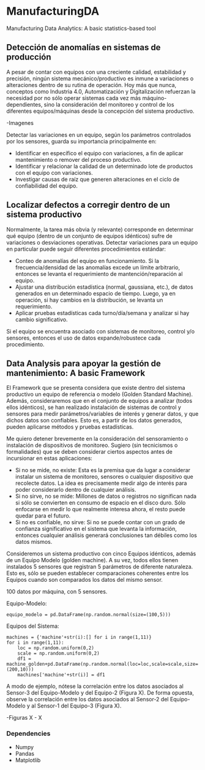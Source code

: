 # ManufacturingDA
Manufacturing Data Analytics: A basic statistics-based tool

## Detección de anomalías en sistemas de producción
A pesar de contar con equipos con una creciente calidad, estabilidad y precisión, ningún sistema mecánico/productivo es inmune a variaciones o alteraciones dentro de su rutina de operación. Hoy más que nunca, conceptos como Industria 4.0, Automatización y Digitalización refuerzan la necesidad por no sólo operar sistemas cada vez más máquino-dependientes, sino la consideración del monitoreo y control de los diferentes equipos/máquinas desde la concepción del sistema productivo.

-Imagenes

Detectar las variaciones en un equipo, según los parámetros controlados por los sensores, guarda su importancia principalmente en:
- Identificar en específico el equipo con variaciones, a fin de aplicar mantenimiento o remover del proceso productivo.
- Identificar y relacionar la calidad de un determinado lote de productos con el equipo con variaciones.
- Investigar causas de raíz que generen alteraciones en el ciclo de confiabilidad del equipo.

## Localizar defectos a corregir dentro de un sistema productivo
Normalmente, la tarea más obvia (y relevante) corresponde en determinar qué equipo (dentro de un conjunto de equipos idénticos) sufre de variaciones o desviaciones operativas. Detectar variaciones para un equipo en particular puede seguir diferentes procedimientos estándar:
- Conteo de anomalías del equipo en funcionamiento. Si la frecuencia/densidad de las anomalías excede un límite arbitrario, entonces se levanta el requerimiento de mantención/reparación al equipo.
- Ajustar una distribución estadística (normal, gaussiana, etc.), de datos generados en un determinado espacio de tiempo. Luego, ya en operación, si hay cambios en la distribución, se levanta un requerimiento.
- Aplicar pruebas estadísticas cada turno/día/semana y analizar si hay cambio significativo.

Si el equipo se encuentra asociado con sistemas de monitoreo, control y/o sensores, entonces el uso de datos expande/robustece cada procedimiento.

## Data Analysis para apoyar la gestión de mantenimiento: A basic Framework
El Framework que se presenta considera que existe dentro del sistema productivo un equipo de referencia o modelo (Golden Standard Machine). Además, consideraremos que en el conjunto de equipos a analizar (todos ellos idénticos), se han realizado instalación de sistemas de control y sensores para medir parámetros/variables de interés y generar datos, y que dichos datos son confiables. Esto es, a partir de los datos generados, pueden aplicarse métodos y pruebas estadísticas.

Me quiero detener brevemente en la consideración del sensoramiento o instalación de dispositivos de monitoreo. Sugiero (sin tecnicismos o formalidades) que se deben considerar ciertos aspectos antes de incursionar en estas aplicaciones:

- Si no se mide, no existe: Esta es la premisa que da lugar a considerar instalar un sistema de monitoreo, sensores o cualquier dispositivo que recolecte datos. La idea es precisamente medir algo de interés para poder considerarlo dentro de cualquier análisis.
- Si no sirve, no se mide: Millones de datos o registros no significan nada si sólo se convierten en consumo de espacio en el disco duro. Sólo enfocarse en medir lo que realmente interesa ahora, el resto puede quedar para el futuro.
- Si no es confiable, no sirve: Si no se puede contar con un grado de confianza significativo en el sistema que levanta la información, entonces cualquier análisis generará conclusiones tan débiles como los datos mismos.

Consideremos un sistema productivo con cinco Equipos idénticos, además de un Equipo Modelo (golden machine). A su vez, todos ellos tienen instalados 5 sensores que registran 5 parámetros de diferente naturaleza. Esto es, sólo se pueden establecer comparaciones coherentes entre los Equipos cuando son comparados los datos del mismo sensor.

100 datos por máquina, con 5 sensores.

Equipo-Modelo:
```
equipo_modelo = pd.DataFrame(np.random.normal(size=(100,5)))
```

Equipos del Sistema:
```
machines = {'machine'+str(i):[] for i in range(1,11)}
for i in range(1,11):
    loc = np.random.uniform(0,2)
    scale = np.random.uniform(0,2)
    df1 = machine_golden+pd.DataFrame(np.random.normal(loc=loc,scale=scale,size=(200,10)))
    machines['machine'+str(i)] = df1
```

A modo de ejemplo, nótese la correlación entre los datos asociados al Sensor-3 del Equipo-Modelo y del Equipo-2 (Figura X). De forma opuesta, observe la correlación entre los datos asociados al Sensor-2 del Equipo-Modelo y al Sensor-1 del Equipo-3 (Figura X).

-Figuras X - X




### Dependencies
- Numpy
- Pandas
- Matplotlib

